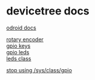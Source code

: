 devicetree docs
===============

[odroid docs](https://wiki.odroid.com/common/application_note/software/device_tree_overlay)  

[rotary encoder](https://git.kernel.org/pub/scm/linux/kernel/git/stable/linux.git/tree/Documentation/devicetree/bindings/input/rotary-encoder.txt?h=v4.9.334)  
[gpio keys](https://git.kernel.org/pub/scm/linux/kernel/git/stable/linux.git/tree/Documentation/devicetree/bindings/input/gpio-keys.txt?h=v4.9.334)  
[gpio leds](https://git.kernel.org/pub/scm/linux/kernel/git/stable/linux.git/tree/Documentation/devicetree/bindings/leds/leds-gpio.txt?h=v4.9.334)  
[leds class](https://git.kernel.org/pub/scm/linux/kernel/git/stable/linux.git/tree/Documentation/leds/leds-class.txt?h=v4.9.334)  


[stop using /sys/class/gpio ](https://www.thegoodpenguin.co.uk/blog/stop-using-sys-class-gpio-its-deprecated/)
